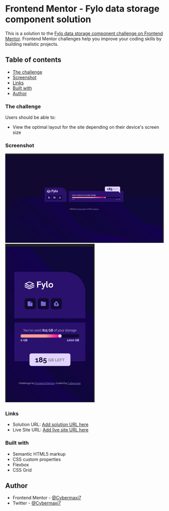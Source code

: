 # Frontend Mentor - Fylo data storage component solution

This is a solution to the [Fylo data storage component challenge on Frontend Mentor](https://www.frontendmentor.io/challenges/fylo-data-storage-component-1dZPRbV5n). Frontend Mentor challenges help you improve your coding skills by building realistic projects. 

## Table of contents

  - [The challenge](#the-challenge)
  - [Screenshot](#screenshot)
  - [Links](#links)
  - [Built with](#built-with)
- [Author](#author)





### The challenge

Users should be able to:

- View the optimal layout for the site depending on their device's screen size

### Screenshot

![](./images/Screenshot%20from%202022-10-28%2013-22-03.png)
![](./images/Screenshot%20from%202022-10-28%2013-29-50.png)



### Links

- Solution URL: [Add solution URL here](https://www.frontendmentor.io/challenges/fylo-data-storage-component-1dZPRbV5n/hub/fyla-data-storage-component--bm-xQriKj)
- Live Site URL: [Add live site URL here](https://cybermaxi7.github.io/Fyla-data-storage-component/)


### Built with

- Semantic HTML5 markup
- CSS custom properties
- Flexbox
- CSS Grid


## Author

- Frontend Mentor - [@Cybermaxi7](https://www.frontendmentor.io/profile/Cybermaxi7)
- Twitter - [@Cybermaxi7](https://www.twitter.com/Cybermaxi7)

